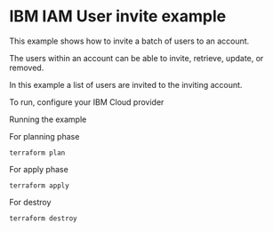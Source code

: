 # IBM IAM User invite example

This example shows how to invite a batch of users to an account.

The users within an account can be able to invite, retrieve, update, or removed.

In this example a list of users are invited to the inviting account.


To run, configure your IBM Cloud provider

Running the example

For planning phase

```shell
terraform plan
```

For apply phase

```shell
terraform apply
```

For destroy

```shell
terraform destroy
```
